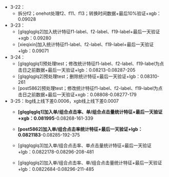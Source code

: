 - 3-22：
  - 拆分f2；onehot处理f2、f11、f13；转换时间数据+最后10%验证+xgb：0.09028
- 3-23：
  - [glqglqglq2]加入统计特征f1-label、f2-label、f19-label+最后一天验证+xgb：0.09280
  - [xieqixin]加入统计特征f1-label、f2-label、f19-label+最后一天验证+lgb：0.09071
- 3-24：
  - [glqglqglq1]预处理test；修改统计特征f1-label、f2-label、f19-label为点击日之前数据+最后一天验证+lgb：0.08213-0.08287-205
  - [glqglqglq2]预处理test；删除统计特征+最后一天验证+lgb：0.08310-261
  - [post5862]预处理test；修改统计特征f1-label、f2-label、f19-label为点击日之前数据+最后一天验证+xgb：0.08808-0.08277-179
- 3-25：lbg线上线下差0.0006，xgb线上线下差0.0007
  - **[glqglqglq1]加入单/组合点击率、单/组合点击量统计特征+最后一天验证+xgb：0.081995**-0.08268-161-339

  - **[post5862]加入单/组合点击率统计特征+最后一天验证+lgb：0.0821183**-0.08285-192-375

  - [glqglqglq3]加入单/组合点击率、单点击量统计特征+最后一天验证+lgb：0.0822178-0.08296-208-481

  - [glqglqglq2]加入单/组合点击率、单/组合点击量统计特征+最后一天验证+lgb：0.0822684-0.08296-211-485

    ​


